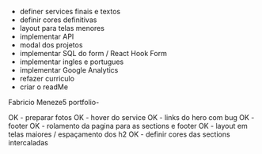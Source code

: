 - definer services finais e textos
- definir cores definitivas
- layout para telas menores
- implementar API
- modal dos projetos
- implementar SQL do form / React Hook Form
- implementar ingles e portugues
- implementar Google Analytics
- refazer curriculo
- criar o readMe

Fabricio Meneze5 portfolio-

OK - preparar fotos
OK - hover do service
OK - links do hero com bug
OK - footer
OK - rolamento da pagina para as sections e footer
OK - layout em telas maiores / espaçamento dos h2
OK - definir cores das sections intercaladas
